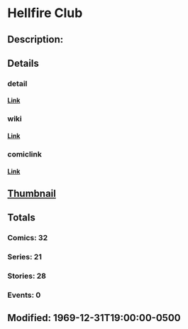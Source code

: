 # Hellfire Club
## Description: 
## Details
### detail
#### [Link](http://marvel.com/characters/943/hellfire_club?utm_campaign=apiRef&utm_source=225578a89fc76f3d20fbffda5d17a88d)
### wiki
#### [Link](http://marvel.com/universe/Hellfire_Club?utm_campaign=apiRef&utm_source=225578a89fc76f3d20fbffda5d17a88d)
### comiclink
#### [Link](http://marvel.com/comics/characters/1009340/hellfire_club?utm_campaign=apiRef&utm_source=225578a89fc76f3d20fbffda5d17a88d)
## [Thumbnail](http://i.annihil.us/u/prod/marvel/i/mg/c/20/4c003eddcc659.jpg)
## Totals
### Comics: 32
### Series: 21
### Stories: 28
### Events: 0
## Modified: 1969-12-31T19:00:00-0500